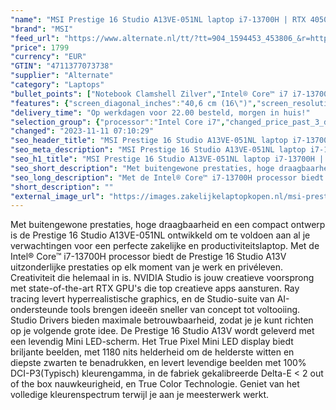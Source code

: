 ```yaml
---
"name": "MSI Prestige 16 Studio A13VE-051NL laptop i7-13700H | RTX 4050 | 16 GB | 1 TB SSD"
"brand": "MSI"
"feed_url": "https://www.alternate.nl/tt/?tt=904_1594453_453806_&r=https%3A%2F%2Fwww.alternate.nl%2Fhtml%2Fproduct%2F1898371%3Futm_source%3Dtradetracker%26utm_medium%3Dcpc%26utm_campaign%3Dtradetracker_Laptop%26utm_term%3DPL7MZNSA"
"price": 1799
"currency": "EUR"
"GTIN": "4711377073738"
"supplier": "Alternate"
"category": "Laptops"
"bullet_points": ["Notebook Clamshell Zilver","Intel® Core™ i7 i7-13700H","40,6 cm (16\") Quad HD+ 2560 x 1600 Pixels","16 GB LPDDR5-SDRAM 4800 MHz","1 TB SSD","NVIDIA GeForce RTX 4050 6 GB Intel Iris Xe Graphics","Wi-Fi 6E (802.11ax) Bluetooth 5.3","82 Wh 120 W","Windows 11 Pro"]
"features": {"screen_diagonal_inches":"40,6 cm (16\")","screen_resolution":"2560 x 1600 Pixels","processor_family":"Intel® Core™ i7","memory_size":"16 GB","memory_type":"LPDDR5-SDRAM","total_storage_space":"1 TB","graphics_card":"NVIDIA GeForce RTX 4050","graphics_memory_size":"6 GB","operating_system":"Windows 11 Pro","battery_capacity":"82 Wh","width":"358 mm","depth":"258,6 mm","height":"16,9 mm","weight":"2,1 kg"}
"delivery_time": "Op werkdagen voor 22.00 besteld, morgen in huis!"
"selection_group": {"processor":"Intel Core i7","changed_price_past_3_days":false,"product_family":"Prestige"}
"changed": "2023-11-11 07:10:29"
"seo_header_title": "MSI Prestige 16 Studio A13VE-051NL laptop i7-13700H | RTX 4050 | 16 GB | 1 TB SSD"
"seo_meta_description": "MSI Prestige 16 Studio A13VE-051NL laptop i7-13700H | RTX 4050 | 16 GB | 1 TB SSD"
"seo_h1_title": "MSI Prestige 16 Studio A13VE-051NL laptop i7-13700H | RTX 4050 | 16 GB | 1 TB SSD"
"seo_short_description": "Met buitengewone prestaties, hoge draagbaarheid en een compact ontwerp is de Prestige 16 Studio A13VE-051NL ontwikkeld om te voldoen aan al je verwachtingen voor een perfecte zakelijke en productiviteitslaptop."
"seo_long_description": "Met de Intel® Core™ i7-13700H processor biedt de Prestige 16 Studio A13V uitzonderlijke prestaties op elk moment van je werk en privéleven. Creativiteit die helemaal in is. NVIDIA Studio is jouw creatieve voorsprong met state-of-the-art RTX GPU's die top creatieve apps aansturen. Ray tracing levert hyperrealistische graphics, en de Studio-suite van AI-ondersteunde tools brengen ideeën sneller van concept tot voltooiing. Studio Drivers bieden maximale betrouwbaarheid, zodat je je kunt richten op je volgende grote idee. De Prestige 16 Studio A13V wordt geleverd met een levendig Mini LED-scherm. Het True Pixel Mini LED display biedt briljante beelden, met 1180 nits helderheid om de helderste witten en diepste zwarten te benadrukken, en levert levendige beelden met 100% DCI-P3(Typisch) kleurengamma, in de fabriek gekalibreerde Delta-E < 2 out of the box nauwkeurigheid, en True Color Technologie. Geniet van het volledige kleurenspectrum terwijl je aan je meesterwerk werkt."
"short_description": ""
"external_image_url": "https://images.zakelijkelaptopkopen.nl/msi-prestige-16-studio-a13ve-051nl-laptop-i7-13700h-rtx-4050-16-gb-1-tb-ssd.webp"
---
```


Met buitengewone prestaties, hoge draagbaarheid en een compact ontwerp is de Prestige 16 Studio A13VE-051NL ontwikkeld om te voldoen aan al je verwachtingen voor een perfecte zakelijke en productiviteitslaptop. Met de Intel® Core™ i7-13700H processor biedt de Prestige 16 Studio A13V uitzonderlijke prestaties op elk moment van je werk en privéleven. Creativiteit die helemaal in is. NVIDIA Studio is jouw creatieve voorsprong met state-of-the-art RTX GPU's die top creatieve apps aansturen. Ray tracing levert hyperrealistische graphics, en de Studio-suite van AI-ondersteunde tools brengen ideeën sneller van concept tot voltooiing. Studio Drivers bieden maximale betrouwbaarheid, zodat je je kunt richten op je volgende grote idee. De Prestige 16 Studio A13V wordt geleverd met een levendig Mini LED-scherm. Het True Pixel Mini LED display biedt briljante beelden, met 1180 nits helderheid om de helderste witten en diepste zwarten te benadrukken, en levert levendige beelden met 100% DCI-P3(Typisch) kleurengamma, in de fabriek gekalibreerde Delta-E < 2 out of the box nauwkeurigheid, en True Color Technologie. Geniet van het volledige kleurenspectrum terwijl je aan je meesterwerk werkt.